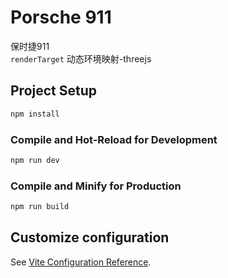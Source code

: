 # Porsche 911
保时捷911  
`renderTarget` 动态环境映射-threejs

## Project Setup

```sh
npm install
```

### Compile and Hot-Reload for Development

```sh
npm run dev
```

### Compile and Minify for Production

```sh
npm run build
```

## Customize configuration

See [Vite Configuration Reference](https://vitejs.dev/config/).
